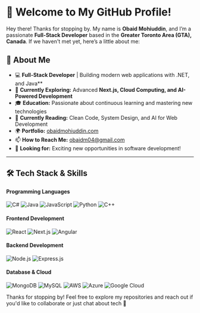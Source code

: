 # 👋 Welcome to My GitHub Profile! 

Hey there! Thanks for stopping by. My name is **Obaid Mohiuddin**, and I’m a passionate **Full-Stack Developer** based in the **Greater Toronto Area (GTA), Canada**. If we haven't met yet, here’s a little about me:

## 🚀 About Me  

- 💻 **Full-Stack Developer** | Building modern web applications with .NET, and Java**  
- 🔭 **Currently Exploring:** Advanced **Next.js, Cloud Computing, and AI-Powered Development**  
- 🎓 **Education:** Passionate about continuous learning and mastering new technologies  
- 📖 **Currently Reading:** Clean Code, System Design, and AI for Web Development  
- 🌍 **Portfolio:** [obaidmohiuddin.com](http://obaidmohiuddin.com)  
- 📫 **How to Reach Me:** [obaidm04@gmail.com](mailto:obaidm04@gmail.com)  
- 🎯 **Looking for:** Exciting new opportunities in software development!  

---

## 🛠️ Tech Stack & Skills  

#### **Programming Languages**
![C#](https://img.shields.io/badge/C%23-239120?style=for-the-badge&logo=csharp&logoColor=white)
![Java](https://img.shields.io/badge/Java-007396?style=for-the-badge&logo=java&logoColor=white)
![JavaScript](https://img.shields.io/badge/JavaScript-F7DF1E?style=for-the-badge&logo=javascript&logoColor=black)
![Python](https://img.shields.io/badge/Python-3776AB?style=for-the-badge&logo=python&logoColor=white)
![C++](https://img.shields.io/badge/C++-00599C?style=for-the-badge&logo=c%2B%2B&logoColor=white)

#### **Frontend Development**
![React](https://img.shields.io/badge/React-61DAFB?style=for-the-badge&logo=react&logoColor=black)
![Next.js](https://img.shields.io/badge/Next.js-000000?style=for-the-badge&logo=nextdotjs&logoColor=white)
![Angular](https://img.shields.io/badge/Angular-DD0031?style=for-the-badge&logo=angular&logoColor=white)

#### **Backend Development**
![Node.js](https://img.shields.io/badge/Node.js-339933?style=for-the-badge&logo=nodedotjs&logoColor=white)
![Express.js](https://img.shields.io/badge/Express.js-000000?style=for-the-badge&logo=express&logoColor=white)

#### **Database & Cloud**
![MongoDB](https://img.shields.io/badge/MongoDB-47A248?style=for-the-badge&logo=mongodb&logoColor=white)
![MySQL](https://img.shields.io/badge/MySQL-4479A1?style=for-the-badge&logo=mysql&logoColor=white)
![AWS](https://img.shields.io/badge/Amazon_AWS-232F3E?style=for-the-badge&logo=amazonaws&logoColor=white)
![Azure](https://img.shields.io/badge/Microsoft_Azure-0078D4?style=for-the-badge&logo=microsoftazure&logoColor=white)
![Google Cloud](https://img.shields.io/badge/Google_Cloud-4285F4?style=for-the-badge&logo=googlecloud&logoColor=white)


Thanks for stopping by! Feel free to explore my repositories and reach out if you'd like to collaborate or just chat about tech 🚀  

